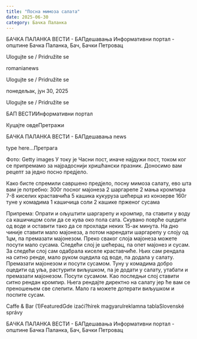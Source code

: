 ```yaml
---
title: "Посна мимоза салата"
date: 2025-06-30
category: Бачка Паланка
---
```


БАЧКА ПАЛАНКА ВЕСТИ - БАПдешавања Информативни портал - општине Бачка Паланка, Бач, Бачки Петровац

Ulogujte se / Pridružite se

romanianews

Ulogujte se / Pridružite se

понедељак, јун 30, 2025

Ulogujte se / Pridružite se

БАП ВЕСТИИнформативни портал

Куцајте овдеПретражи

БАЧКА ПАЛАНКА ВЕСТИ - БАПдешавања news

type here...Претрага

Фото: Getty images
            У току је Часни пост, иначе најдужи пост, током ког се припремамо за најрадоснији хришћански празник. Доносимо вам рецепт за једно посно предјело.

Како бисте спремили савршено предјело, посну мимоза салату, ево шта вам је потребно:
300г посног мајонеза
2 шаргарепе
2 мања кромпира
7-8 киселих краставчића
5 кашика кукуруза шећерца из конзерве
160г туне у комадима
1 кашичица соли
2 кашике прженог сусама


Припрема: Опрати и ољуштити шаргарепу и кромпир, па ставити у воду са кашичицом соли да се кува око пола сата. Скувано поврће оцедити од воде и оставити тако да се прохлади неких 15-ак минута. На дно чиније ставити мало мајонеза, а потом нарендати шаргарепу у слоју од 1цм, па премазати мајонезом. Преко сваког слоја мајонеза можете посути мало сусама. Следећи слој је шећерац, па опет мајонез и сусам. За следећи слој сам одабрала киселе краставчиће. Њих сам рендала на ситно ренде, мало руком оцедила од воде, па додала у салату. Премазати мајонезом и посути сусамом. Туну у комадима добро оцедити од уља, растурити виљушком, па је додати у салату, утабати и премазати мајонезом. Посути сусамом. Као последњи слој ставити ситно рендан кромпир. Њега рендајте директно на салату јер ће вам се преношењем све слепити. Мало га можете дотерати виљушком и поспите сусам.

Caffe & Bar (1)FeaturedGde izaći?hírek magyarulreklamna tablaSlovenské správy

БАЧКА ПАЛАНКА ВЕСТИ - БАПдешавања Информативни портал - општине Бачка Паланка, Бач, Бачки Петровац
